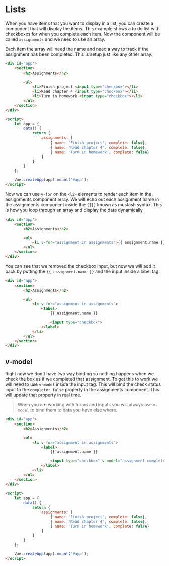 # Lists

When you have items that you want to display in a list, you can create a component that will display the items. This example shows a to do list with checkboxes for when you complete each item. Now the component will be called `assignments` and we need to use an array.

Each item the array will need the name and need a way to track if the assignment has been completed. This is setup just like any other array.

```html
<div id="app">
    <section>
        <h2>Assignments</h2>

        <ul>
            <li>Finish project <input type="checkbox"></li>
            <li>Read chapter 4 <input type="checkbox"></li>
            <li>Turn in homework <input type="checkbox"></li>
        </ul>
    </section>
</div>

<script>
    let app = {
        data() {
            return {
                assignments: [
                    { name: 'Finish project', complete: false},
                    { name: 'Read chapter 4', complete: false},
                    { name: 'Turn in homework', complete: false}
                ]
            }
        }
    };

    Vue.createApp(app).mount('#app');
</script>
```

Now we can use `v-for` on the `<li>` elements to render each item in the assignments component array. We will echo out each assignment name in the assignments component inside the `{{}}` known as mustash syntax. This is how you loop through an array and display the data dynamically.

```html
<div id="app">
    <section>
        <h2>Assignments</h2>

        <ul>
            <li v-for="assignment in assignments">{{ assignment.name }}</li>
        </ul>
    </section>
</div>
```

You can see that we removed the checkbox input, but now we will add it back by putting the `{{ assignment.name }}` and the input inside a label tag.

```html
<div id="app">
    <section>
        <h2>Assignments</h2>

        <ul>
            <li v-for="assignment in assignments">
                <label>
                    {{ assignment.name }}

                    <input type="checkbox">
                </label>
            </li>
        </ul>
    </section>
</div>
```

## v-model
Right now we don't have two way binding so nothing happens when we check the box as if we completed that assignment. To get this to work we will need to use `v-model` inside the input tag. This will bind the check status input to the `complete: false` property in the assignments component. This will update that property in real time.

> When you are working with forms and inputs you will always use `v-model` to bind them to data you have else where.

```html
<div id="app">
    <section>
        <h2>Assignments</h2>

        <ul>
            <li v-for="assignment in assignments">
                <label>
                    {{ assignment.name }}

                    <input type="checkbox" v-model="assignment.complete">
                </label>
            </li>
        </ul>
    </section>
</div>

<script>
    let app = {
        data() {
            return {
                assignments: [
                    { name: 'Finish project', complete: false},
                    { name: 'Read chapter 4', complete: false},
                    { name: 'Turn in homework', complete: false}
                ]
            }
        }
    };

    Vue.createApp(app).mount('#app');
</script>
```